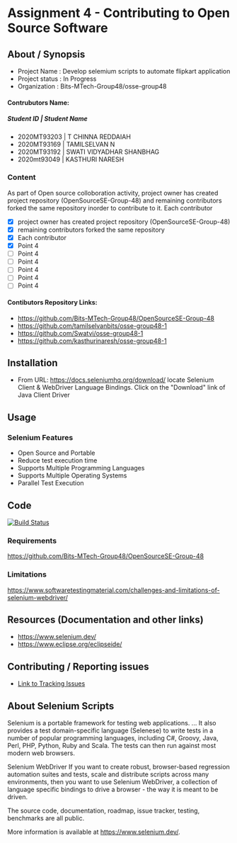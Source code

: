 # Assignment 4 - Contributing to Open Source Software
## About / Synopsis

* Project Name   : Develop selemium scripts to automate flipkart application
* Project status : In Progress
* Organization   : Bits-MTech-Group48/osse-group48

#### Contrubutors Name:

##### Student ID | Student Name

* 2020MT93203 | T CHINNA REDDAIAH
* 2020MT93169	| TAMILSELVAN N
* 2020MT93192	| SWATI VIDYADHAR SHANBHAG
* 2020mt93049	| KASTHURI NARESH

### Content
As part of Open source colloboration activity, project owner has created project repository (OpenSourceSE-Group-48) and remaining contributors forked the same repository  inorder to contribute to it.
Each contributor 

- [X] project owner has created project repository (OpenSourceSE-Group-48)
- [x] remaining contributors forked the same repository
- [x] Each contributor 
- [x] Point 4
- [ ] Point 4
- [ ] Point 4
- [ ] Point 4
- [ ] Point 4
- [ ] Point 4

#### Contibutors Repository Links: 

* <https://github.com/Bits-MTech-Group48/OpenSourceSE-Group-48>
* <https://github.com/tamilselvanbits/osse-group48-1>
* <https://github.com/Swatvi/osse-group48-1>
* <https://github.com/kasthurinaresh/osse-group48-1>

## Installation

* From URL: <https://docs.seleniumhq.org/download/> locate Selenium Client & WebDriver Language Bindings. Click on the "Download" link of Java Client Driver

## Usage

### Selenium Features
* Open Source and Portable 
* Reduce test execution time
* Supports Multiple Programming Languages
* Supports Multiple Operating Systems
* Parallel Test Execution

## Code

[![Build Status](https://qa.nuxeo.org/jenkins/buildStatus/icon?job=/nuxeo/addons_nuxeo-sample-project-master)](https://qa.nuxeo.org/jenkins/job/nuxeo/job/addons_nuxeo-sample-project-master/)


### Requirements

<https://github.com/Bits-MTech-Group48/OpenSourceSE-Group-48>

### Limitations

<https://www.softwaretestingmaterial.com/challenges-and-limitations-of-selenium-webdriver/>

## Resources (Documentation and other links)

* <https://www.selenium.dev/>
* <https://www.eclipse.org/eclipseide/>

## Contributing / Reporting issues

* [Link to Tracking Issues](https://github.com/Bits-MTech-Group48/OpenSourceSE-Group-48/issues)

## About Selenium Scripts

Selenium is a portable framework for testing web applications. ... It also provides a test domain-specific language (Selenese) to write tests in a number of popular programming languages, including C#, Groovy, Java, Perl, PHP, Python, Ruby and Scala. The tests can then run against most modern web browsers.

Selenium WebDriver
If you want to create robust, browser-based regression automation suites and tests, scale and distribute scripts across many environments, then you want to use Selenium WebDriver, a collection of language specific bindings to drive a browser - the way it is meant to be driven.

The source code, documentation, roadmap, issue tracker, testing, benchmarks are all public.

More information is available at https://www.selenium.dev/.
